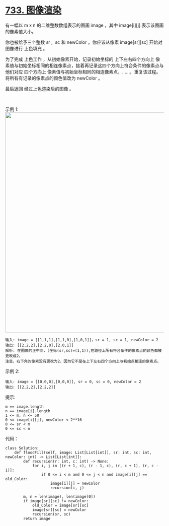 # [733. 图像渲染](https://leetcode.cn/problems/flood-fill/)

有一幅以 m x n 的二维整数数组表示的图画 image ，其中 image[i][j] 表示该图画的像素值大小。

你也被给予三个整数 sr ,  sc 和 newColor 。你应该从像素 image[sr][sc] 开始对图像进行 上色填充 。

为了完成 上色工作 ，从初始像素开始，记录初始坐标的 上下左右四个方向上 像素值与初始坐标相同的相连像素点，接着再记录这四个方向上符合条件的像素点与他们对应 四个方向上 像素值与初始坐标相同的相连像素点，……，重复该过程。将所有有记录的像素点的颜色值改为 newColor 。

最后返回 经过上色渲染后的图像 。

 

示例 1:
<img src="https://assets.leetcode.com/uploads/2021/06/01/flood1-grid.jpg" width="700" />

```
输入: image = [[1,1,1],[1,1,0],[1,0,1]]，sr = 1, sc = 1, newColor = 2
输出: [[2,2,2],[2,2,0],[2,0,1]]
解析: 在图像的正中间，(坐标(sr,sc)=(1,1)),在路径上所有符合条件的像素点的颜色都被更改成2。
注意，右下角的像素没有更改为2，因为它不是在上下左右四个方向上与初始点相连的像素点。
```
示例 2:
```
输入: image = [[0,0,0],[0,0,0]], sr = 0, sc = 0, newColor = 2
输出: [[2,2,2],[2,2,2]]
```

提示:
```
m == image.length
n == image[i].length
1 <= m, n <= 50
0 <= image[i][j], newColor < 2**16
0 <= sr < m
0 <= sc < n
```

代码：
```python3
class Solution:
    def floodFill(self, image: List[List[int]], sr: int, sc: int, newColor: int) -> List[List[int]]:
        def recursion(r: int, c: int) -> None:
            for i, j in [(r + 1, c), (r - 1, c), (r, c + 1), (r, c - 1)]:
                if 0 <= i < m and 0 <= j < n and image[i][j] == old_Color:
                    image[i][j] = newColor
                    recursion(i, j)

        m, n = len(image), len(image[0])
        if image[sr][sc] != newColor:
            old_Color = image[sr][sc]
            image[sr][sc] = newColor
            recursion(sr, sc)
        return image
```